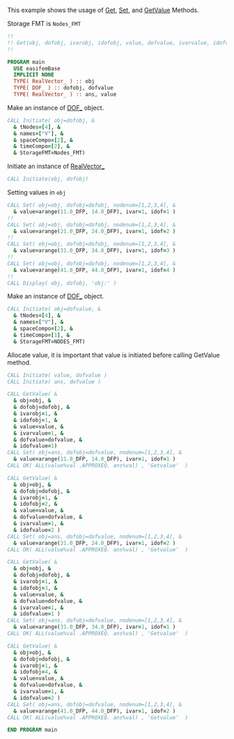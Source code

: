 This example shows the usage of [Get](Get.md), [Set](Set.md), and [GetValue](GetValue.md) Methods.

Storage FMT is `Nodes_FMT`

```fortran
!!
!! Get(obj, dofobj, ivarobj, idofobj, value, dofvalue, ivarvalue, idofvalue)
!!
```

```fortran
PROGRAM main
  USE easifemBase
  IMPLICIT NONE
  TYPE( RealVector_ ) :: obj
  TYPE( DOF_ ) :: dofobj, dofvalue
  TYPE( RealVector_ ) :: ans, value
```

Make an instance of [DOF_](../DOF/DOF_.md) object.

```fortran
CALL Initiate( obj=dofobj, &
  & tNodes=[4], &
  & names=["V"], &
  & spaceCompo=[2], &
  & timeCompo=[2], &
  & StorageFMT=Nodes_FMT)
```

Initiate an instance of [RealVector_](RealVector_.md)

```fortran
CALL Initiate(obj, dofobj)
```

Setting values in `obj`

```fortran
CALL Set( obj=obj, dofobj=dofobj, nodenum=[1,2,3,4], &
  & value=arange(11.0_DFP, 14.0_DFP), ivar=1, idof=1 )
!!
CALL Set( obj=obj, dofobj=dofobj, nodenum=[1,2,3,4], &
  & value=arange(21.0_DFP, 24.0_DFP), ivar=1, idof=2 )
!!
CALL Set( obj=obj, dofobj=dofobj, nodenum=[1,2,3,4], &
  & value=arange(31.0_DFP, 34.0_DFP), ivar=1, idof=3 )
!!
CALL Set( obj=obj, dofobj=dofobj, nodenum=[1,2,3,4], &
  & value=arange(41.0_DFP, 44.0_DFP), ivar=1, idof=4 )
!!
CALL Display( obj, dofobj, 'obj:' )
```

Make an instance of [DOF_](../DOF/DOF_.md) object.

```fortran
CALL Initiate( obj=dofvalue, &
  & tNodes=[4], &
  & names=["V"], &
  & spaceCompo=[2], &
  & timeCompo=[1], &
  & StorageFMT=NODES_FMT)
```

Allocate value, it is important that value is initiated before calling GetValue method.

```fortran
CALL Initiate( value, dofvalue )
CALL Initiate( ans, dofvalue )
```

```fortran
CALL GetValue( &
  & obj=obj, &
  & dofobj=dofobj, &
  & ivarobj=1, &
  & idofobj=1, &
  & value=value, &
  & ivarvalue=1, &
  & dofvalue=dofvalue, &
  & idofvalue=1)
CALL Set( obj=ans, dofobj=dofvalue, nodenum=[1,2,3,4], &
  & value=arange(11.0_DFP, 14.0_DFP), ivar=1, idof=1 )
CALL OK( ALL(value%val .APPROXEQ. ans%val) , 'Getvalue'  )
```

```fortran
CALL GetValue( &
  & obj=obj, &
  & dofobj=dofobj, &
  & ivarobj=1, &
  & idofobj=2, &
  & value=value, &
  & dofvalue=dofvalue, &
  & ivarvalue=1, &
  & idofvalue=2 )
CALL Set( obj=ans, dofobj=dofvalue, nodenum=[1,2,3,4], &
  & value=arange(21.0_DFP, 24.0_DFP), ivar=1, idof=2 )
CALL OK( ALL(value%val .APPROXEQ. ans%val) , 'Getvalue'  )
```

```fortran
CALL GetValue( &
  & obj=obj, &
  & dofobj=dofobj, &
  & ivarobj=1, &
  & idofobj=3, &
  & value=value, &
  & dofvalue=dofvalue, &
  & ivarvalue=1, &
  & idofvalue=1 )
CALL Set( obj=ans, dofobj=dofvalue, nodenum=[1,2,3,4], &
  & value=arange(31.0_DFP, 34.0_DFP), ivar=1, idof=1 )
CALL OK( ALL(value%val .APPROXEQ. ans%val) , 'Getvalue'  )
```

```fortran
CALL GetValue( &
  & obj=obj, &
  & dofobj=dofobj, &
  & ivarobj=1, &
  & idofobj=4, &
  & value=value, &
  & dofvalue=dofvalue, &
  & ivarvalue=1, &
  & idofvalue=2 )
CALL Set( obj=ans, dofobj=dofvalue, nodenum=[1,2,3,4], &
  & value=arange(41.0_DFP, 44.0_DFP), ivar=1, idof=2 )
CALL OK( ALL(value%val .APPROXEQ. ans%val) , 'Getvalue'  )
```

```fortran
END PROGRAM main
```
